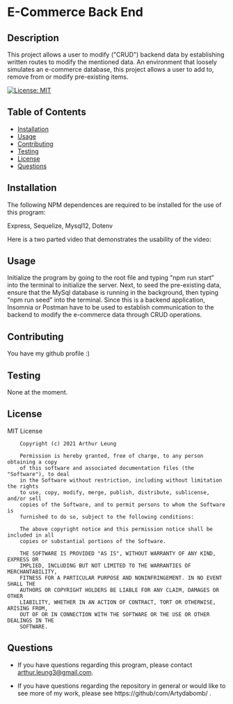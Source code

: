 # E-Commerce Back End

## Description
This project allows a user to modify ("CRUD") backend data by establishing written routes to modify the mentioned data. An environment that loosely simulates an e-commerce database, this project allows a user to add to, remove from or modify pre-existing items. 

[![License: MIT](https://img.shields.io/badge/License-MIT-yellow.svg)](https://opensource.org/licenses/MIT)

## Table of Contents
* [Installation](#installation)
* [Usage](#usage)
* [Contributing](#contributing)
* [Testing](#testing)
* [License](#license)
* [Questions](#questions)

## Installation
The following NPM dependences are required to be installed for the use of this program: 

Express, Sequelize, Mysql12, Dotenv 

Here is a two parted video that demonstrates the usability of the video:

[Part 1]: https://drive.google.com/file/d/1GagOES1ReVB2k8EA12xD01Ll-uaPRv_B/view
[Part 2]: https://drive.google.com/file/d/1GagOES1ReVB2k8EA12xD01Ll-uaPRv_B/view

## Usage
Initialize the program by going to the root file and typing "npm run start" into the terminal to initialize the server. Next, to seed the pre-existing data, ensure that the MySql database is running in the background, then typing "npm run seed" into the terminal. Since this is a backend application, Insomnia or Postman have to be used to establish communication to the backend to modify the e-commerce data through CRUD operations. 

## Contributing 
You have my github profile :)

## Testing
None at the moment.

## License
MIT License

        Copyright (c) 2021 Arthur Leung
        
        Permission is hereby granted, free of charge, to any person obtaining a copy
        of this software and associated documentation files (the "Software"), to deal
        in the Software without restriction, including without limitation the rights
        to use, copy, modify, merge, publish, distribute, sublicense, and/or sell
        copies of the Software, and to permit persons to whom the Software is
        furnished to do so, subject to the following conditions:
        
        The above copyright notice and this permission notice shall be included in all
        copies or substantial portions of the Software.
        
        THE SOFTWARE IS PROVIDED "AS IS", WITHOUT WARRANTY OF ANY KIND, EXPRESS OR
        IMPLIED, INCLUDING BUT NOT LIMITED TO THE WARRANTIES OF MERCHANTABILITY,
        FITNESS FOR A PARTICULAR PURPOSE AND NONINFRINGEMENT. IN NO EVENT SHALL THE
        AUTHORS OR COPYRIGHT HOLDERS BE LIABLE FOR ANY CLAIM, DAMAGES OR OTHER
        LIABILITY, WHETHER IN AN ACTION OF CONTRACT, TORT OR OTHERWISE, ARISING FROM,
        OUT OF OR IN CONNECTION WITH THE SOFTWARE OR THE USE OR OTHER DEALINGS IN THE
        SOFTWARE.

## Questions
* If you have questions regarding this program, please contact arthur.leung3@gmail.com.

* If you have questions regarding the repository in general or would like to see more of my work, please see https://github/com/Artydabomb/ .
